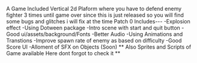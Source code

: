 A Game Included Vertical 2d Plaform where you have to defend enemy fighter 3 times until game over since this is just released so you will find some bugs and glitches i will fix at the time
Patch 0 Includes---
-Explosion effect
-Using Dotween package
-Intro scene with start and quit button
-Good ui/assets/background/Fonts
-Better Audio
-Using Animations and Transtions
-Improve spawn rate of enemy as based on difficulty
-Good Score UI
-Alloment of SFX on Objects (Soon)
** Also Sprites and Scripts of Game available Here dont forgot to check it ** 
